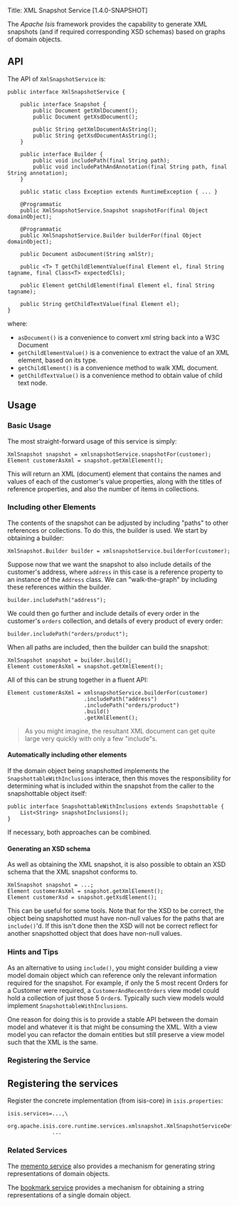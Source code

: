 Title: XML Snapshot Service [1.4.0-SNAPSHOT]

The *Apache Isis* framework provides the capability to generate XML snapshots (and if required corresponding XSD schemas) based on graphs of domain objects. 

## API

The API of `XmlSnapshotService` is:

    public interface XmlSnapshotService {
    
        public interface Snapshot {
            public Document getXmlDocument();
            public Document getXsdDocument();
            
            public String getXmlDocumentAsString();    
            public String getXsdDocumentAsString();    
        }
    
        public interface Builder {
            public void includePath(final String path);
            public void includePathAndAnnotation(final String path, final String annotation);
        }
        
        public static class Exception extends RuntimeException { ... }
    
        @Programmatic
        public XmlSnapshotService.Snapshot snapshotFor(final Object domainObject);
    
        @Programmatic
        public XmlSnapshotService.Builder builderFor(final Object domainObject);
    
        public Document asDocument(String xmlStr);
    
        public <T> T getChildElementValue(final Element el, final String tagname, final Class<T> expectedCls);
    
        public Element getChildElement(final Element el, final String tagname);
        
        public String getChildTextValue(final Element el);
    }


where:

* `asDocument()` is a convenience to convert xml string back into a W3C Document
* `getChildElementValue()` is a convenience to extract the value of an XML element, based on its type.
* `getChildElement()` is a convenience method to walk XML document.
* `getChildTextValue()` is a convenience method to obtain value of child text node.


## Usage

### Basic Usage

The most straight-forward usage of this service is simply:

    XmlSnapshot snapshot = xmlsnapshotService.snapshotFor(customer);
    Element customerAsXml = snapshot.getXmlElement();

This will return an XML (document) element that contains the names and values of each
of the customer's value properties, along with the titles of reference properties, and also the number of items in collections.

### Including other Elements

The contents of the snapshot can be adjusted by including "paths" to other references or collections.  To do this, the
builder is used.  We start by obtaining a builder:

    XmlSnapshot.Builder builder = xmlsnapshotService.builderFor(customer);
    
Suppose now that we want the snapshot to also include details of the customer's address, where `address` in this case
is a reference property to an instance of the `Address` class.  We can "walk-the-graph" by including these references within
the builder.

    builder.includePath("address");
    
We could then go further and include details of every order in the customer's `orders` collection, and details of every
product of every order:

    builder.includePath("orders/product");

When all paths are included, then the builder can build the snapshot:

    XmlSnapshot snapshot = builder.build();
    Element customerAsXml = snapshot.getXmlElement();
    
All of this can be strung together in a fluent API:

    Element customerAsXml = xmlsnapshotService.builderFor(customer)
                            .includePath("address")
                            .includePath("orders/product")
                            .build()
                            .getXmlElement();
    
> As you might imagine, the resultant XML document can get quite large very quickly with only a few "include"s.
    
#### Automatically including other elements

If the domain object being snapshotted implements the `SnapshottableWithInclusions` interace, then this moves the
responsibility for determining what is included within the snapshot from the caller to the snapshottable object itself:

    public interface SnapshottableWithInclusions extends Snapshottable {
        List<String> snapshotInclusions();
    }

If necessary, both approaches can be combined.

#### Generating an XSD schema

As well as obtaining the XML snapshot, it is also possible to obtain an XSD schema that the XML snapshot conforms to.

    XmlSnapshot snapshot = ...;
    Element customerAsXml = snapshot.getXmlElement();
    Element customerXsd = snapshot.getXsdElement();

This can be useful for some tools. Note that for the XSD to be correct, the object being snapshotted must have non-null values for the paths that are `include()`'d. If this isn't done then the XSD will not be correct reflect for another snapshotted object that does have non-null values.

### Hints and Tips

As an alternative to using `include()`, you might consider building a view model domain object which can reference only the relevant information required for the snapshot.  For example, if only the 5 most recent Orders for a Customer were required, a `CustomerAndRecentOrders` view model could hold a collection of just those 5 `Order`s.  Typically such view models would implement `SnapshottableWithInclusions`.

One reason for doing this is to provide a stable API between the domain model and whatever it is that might be consuming the XML.  With a view model you can refactor the domain entities but still preserve a view model such that the XML is the same.


### Registering the Service

## Registering the services

Register the concrete implementation (from isis-core) in `isis.properties`:

    isis.services=...,\
                  org.apache.isis.core.runtime.services.xmlsnapshot.XmlSnapshotServiceDefault,\
                  ...

### Related Services

The [memento service](./memento-service.html) also provides a mechanism for generating string representations of domain objects.

The [bookmark service](./bookmark-service.html) provides a mechanism for obtaining a string representations of a single domain object.